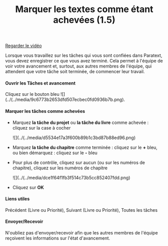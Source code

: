 ﻿---
title: Marquer les textes comme étant achevées (1.5)
---
[Regarder le vidéo](https://vimeo.com/495519701
)

Lorsque vous travaillez sur les tâches qui vous sont confiées dans Paratext, vous devez enregistrer ce que vous avez terminé. Cela permet à l'équipe de voir votre avancement et, surtout, aux autres membres de l'équipe, qui attendent que votre tâche soit terminée, de commencer leur travail.

#### Ouvrir les Tâches et avancement

Cliquez sur le bouton bleu ![](../(../media/9c6773b2653dfd507ecbec0fd0936b7b.png).

#### Marquer les tâches comme achevées

-   Marquez **la tâche du projet** ou **la tâche du livre** comme achevée : cliquez sur la case à cocher

    ![](../(../media/d5534e17a3f600b89b1c3bd87b88ed96.png)

-   Marquez **la tâche du chapitre** comme terminée : cliquez sur le **+** bleu, ou bien démarquez : cliquez sur le **-** bleu
-   Pour plus de contrôle, cliquez sur aucun (ou sur les numéros de chapitre), cliquez sur les numéros de chapitre

    ![](../(../media/dce1f64f1fb3f514c73b5cc852407fdd.png)

-   Cliquez sur **OK**

#### Liens utiles

Précédent (Livre ou Priorité), Suivant (Livre ou Priorité), Toutes les tâches

#### Envoyer/Recevoir

N'oubliez pas d'envoyer/recevoir afin que les autres membres de l'équipe reçoivent les informations sur l'état d'avancement.

